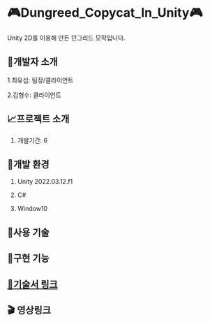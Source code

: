 # 🎮Dungreed_Copycat_In_Unity🎮
Unity 2D를 이용해 만든 던그리드 모작입니다.
## 🧙개발자 소개
1.최유섭: 팀장/클라이언트

2.김형수: 클라이언트
## 📈프로젝트 소개
1. 개발기간: 6
## 🏰개발 환경
1. Unity 2022.03.12.f1

2. C#

3. Window10
## 🧪사용 기술
## 💊구현 기능
## [🚩기술서 링크](https://docs.google.com/presentation/d/1jHJAIKg0ex0KCO2hozneaqXTghVdsbdJ29tOFAVNDkg/edit?usp=sharing)
## 🎬 영상링크
